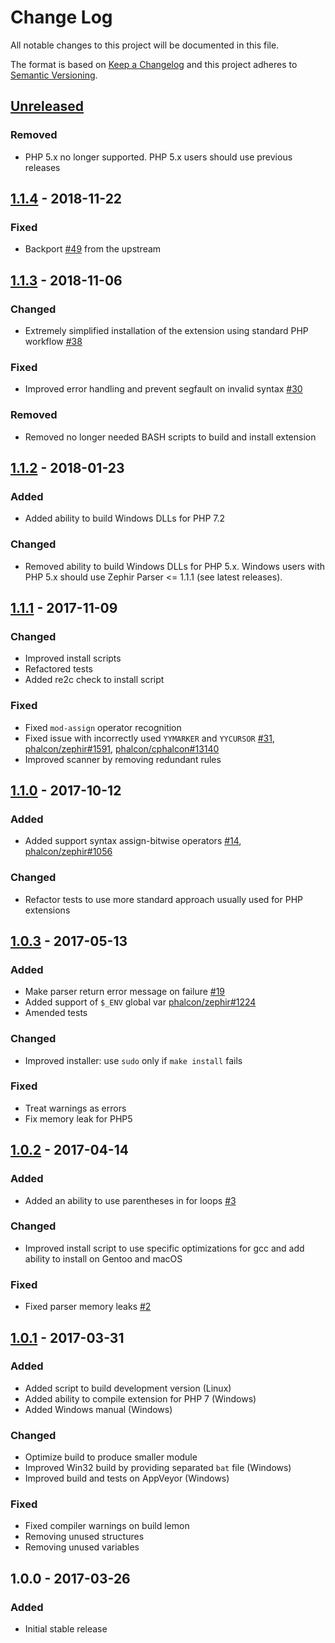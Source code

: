 # Change Log
All notable changes to this project will be documented in this file.

The format is based on [Keep a Changelog](http://keepachangelog.com/)
and this project adheres to [Semantic Versioning](http://semver.org/).

## [Unreleased]
### Removed
- PHP 5.x no longer supported. PHP 5.x users should use previous releases

## [1.1.4] - 2018-11-22
### Fixed
- Backport [#49](https://github.com/phalcon/php-zephir-parser/pull/49) from the upstream

## [1.1.3] - 2018-11-06
### Changed
- Extremely simplified installation of the extension using standard PHP workflow [#38](https://github.com/phalcon/php-zephir-parser/issues/38)

### Fixed
- Improved error handling and prevent segfault on invalid syntax [#30](https://github.com/phalcon/php-zephir-parser/issues/30)

### Removed
- Removed no longer needed BASH scripts to build and install extension

## [1.1.2] - 2018-01-23
### Added
- Added ability to build Windows DLLs for PHP 7.2

### Changed
- Removed ability to build Windows DLLs for PHP 5.x. Windows users with PHP 5.x should use Zephir Parser <= 1.1.1 (see latest releases).

## [1.1.1] - 2017-11-09
### Changed
- Improved install scripts
- Refactored tests
- Added re2c check to install script

### Fixed
- Fixed `mod-assign` operator recognition
- Fixed issue with incorrectly used `YYMARKER` and `YYCURSOR` [#31](https://github.com/phalcon/php-zephir-parser/issues/31),
[phalcon/zephir#1591](https://github.com/phalcon/zephir/issues/1591), [phalcon/cphalcon#13140](https://github.com/phalcon/cphalcon/issues/13140)
- Improved scanner by removing redundant rules

## [1.1.0] - 2017-10-12
### Added
- Added support syntax assign-bitwise operators [#14](https://github.com/phalcon/php-zephir-parser/issues/14),
[phalcon/zephir#1056](https://github.com/phalcon/zephir/issues/1056)

### Changed
- Refactor tests to use more standard approach usually used for PHP extensions

## [1.0.3] - 2017-05-13
### Added
- Make parser return error message on failure [#19](https://github.com/phalcon/php-zephir-parser/issues/19)
- Added support of `$_ENV` global var [phalcon/zephir#1224](https://github.com/phalcon/zephir/issues/1224)
- Amended tests

### Changed
- Improved installer: use `sudo` only if `make install` fails

### Fixed
- Treat warnings as errors
- Fix memory leak for PHP5

## [1.0.2] - 2017-04-14
### Added
- Added an ability to use parentheses in for loops [#3](https://github.com/phalcon/php-zephir-parser/issues/3)

### Changed
- Improved install script to use specific optimizations for gcc and add ability to install on Gentoo and macOS

### Fixed
- Fixed parser memory leaks [#2](https://github.com/phalcon/php-zephir-parser/issues/2)

## [1.0.1] - 2017-03-31
### Added
- Added script to build development version (Linux)
- Added ability to compile extension for PHP 7 (Windows)
- Added Windows manual (Windows)

### Changed
- Optimize build to produce smaller module
- Improved Win32 build by providing separated `bat` file (Windows)
- Improved build and tests on AppVeyor (Windows)

### Fixed
- Fixed compiler warnings on build lemon
- Removing unused structures
- Removing unused variables

## 1.0.0 - 2017-03-26
### Added
 - Initial stable release

[Unreleased]: https://github.com/phalcon/php-zephir-parser/compare/v1.1.4...HEAD
[1.1.4]: https://github.com/phalcon/php-zephir-parser/compare/v1.1.3...v1.1.4
[1.1.3]: https://github.com/phalcon/php-zephir-parser/compare/v1.1.2...v1.1.3
[1.1.2]: https://github.com/phalcon/php-zephir-parser/compare/v1.1.1...v1.1.2
[1.1.1]: https://github.com/phalcon/php-zephir-parser/compare/v1.1.0...v1.1.1
[1.1.0]: https://github.com/phalcon/php-zephir-parser/compare/v1.0.3...v1.1.0
[1.0.3]: https://github.com/phalcon/php-zephir-parser/compare/v1.0.2...v1.0.3
[1.0.2]: https://github.com/phalcon/php-zephir-parser/compare/v1.0.1...v1.0.2
[1.0.1]: https://github.com/phalcon/php-zephir-parser/compare/v1.0.0...v1.0.1
